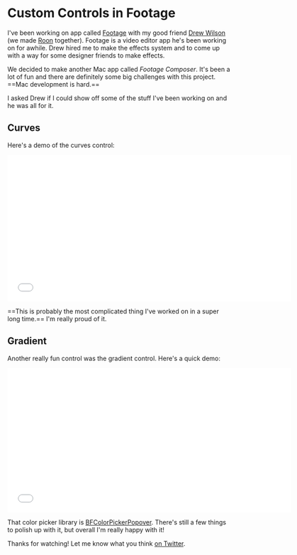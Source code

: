 # Custom Controls in Footage

I've been working on app called [Footage](http://footageapp.com) with my good friend [Drew Wilson](https://twitter.com/drewwilson) (we made [Roon](https://roon.io) together). Footage is a video editor app he's been working on for awhile. Drew hired me to make the effects system and to come up with a way for some designer friends to make effects.

We decided to make another Mac app called *Footage Composer*. It's been a lot of fun and there are definitely some big challenges with this project. ==Mac development is hard.==

I asked Drew if I could show off some of the stuff I've been working on and he was all for it.

## Curves

Here's a demo of the curves control:

<iframe src="//player.vimeo.com/video/81041354?title=0&amp;byline=0&amp;portrait=0" width="640" height="329" frameborder="0" webkitallowfullscreen mozallowfullscreen allowfullscreen></iframe>

==This is probably the most complicated thing I've worked on in a super long time.== I'm really proud of it.

## Gradient

Another really fun control was the gradient control. Here's a quick demo:

<iframe src="//player.vimeo.com/video/81051042?title=0&amp;byline=0&amp;portrait=0" width="640" height="324" frameborder="0" webkitallowfullscreen mozallowfullscreen allowfullscreen></iframe>

That color picker library is [BFColorPickerPopover](https://github.com/DrummerB/BFColorPickerPopover). There's still a few things to polish up with it, but overall I'm really happy with it!

Thanks for watching! Let me know what you think [on Twitter](https://twitter.com/soffes).